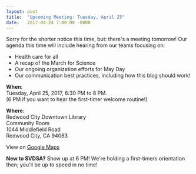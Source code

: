 ```yaml
---
layout: post
title:  "Upcoming Meeting: Tuesday, April 25"
date:   2017-04-24 7:00:00 -0800
---
```


Sorry for the shorter notice this time, but: there's a meeting tomorrow!
Our agenda this time will include hearing from our teams focusing on:

* Health care for all
* A recap of the March for Science
* Our ongoing organization efforts for May Day
* Our communication best practices, including how this blog should work!

**When**:  
Tuesday, April 25, 2017, 6:30 PM to 8 PM.  
(6 PM if you want to hear the first-timer welcome routine!)

**Where**:  
Redwood City Downtown Library  
Community Room  
1044 Middlefield Road  
Redwood City, CA 94063  

View on [Google Maps][google_maps]

**New to SVDSA?**  Show up at 6 PM!  We're holding a first-timers orientation
then; you'll be up to speed in no time!


[google_maps]: https://www.google.com/maps/place/1044+Middlefield+Rd,+Redwood+City,+CA+94063/
[rsvp]:https://docs.google.com/forms/d/e/1FAIpQLSdutHOlrQiwDKBZ84qQYfN_prx_8FJfomLHZS4gbzXaz4Zh1g/viewform
